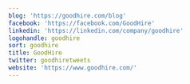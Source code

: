 ```yaml
---
blog: 'https://goodhire.com/blog'
facebook: 'https://facebook.com/GoodHire'
linkedin: 'https://linkedin.com/company/goodhire'
logohandle: goodhire
sort: goodhire
title: GoodHire
twitter: goodhiretweets
website: 'https://www.goodhire.com/'
---
```

